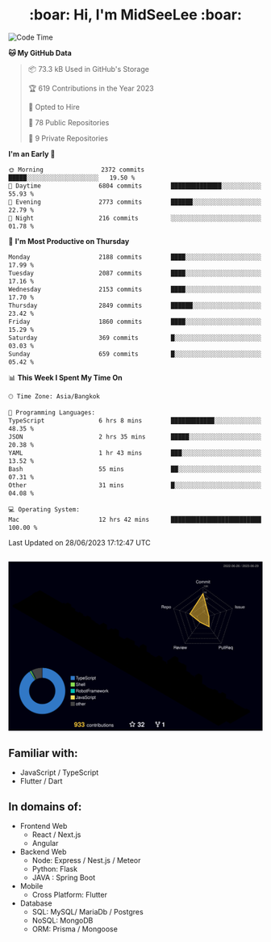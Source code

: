 <h1 align="center"> :boar: Hi, I'm MidSeeLee :boar:</h1>
 
<!--START_SECTION:waka-->
![Code Time](http://img.shields.io/badge/Code%20Time-671%20hrs%203%20mins-blue)

**🐱 My GitHub Data** 

> 📦 73.3 kB Used in GitHub's Storage 
 > 
> 🏆 619 Contributions in the Year 2023
 > 
> 💼 Opted to Hire
 > 
> 📜 78 Public Repositories 
 > 
> 🔑 9 Private Repositories 
 > 
**I'm an Early 🐤** 

```text
🌞 Morning                2372 commits        █████░░░░░░░░░░░░░░░░░░░░   19.50 % 
🌆 Daytime                6804 commits        ██████████████░░░░░░░░░░░   55.93 % 
🌃 Evening                2773 commits        ██████░░░░░░░░░░░░░░░░░░░   22.79 % 
🌙 Night                  216 commits         ░░░░░░░░░░░░░░░░░░░░░░░░░   01.78 % 
```
📅 **I'm Most Productive on Thursday** 

```text
Monday                   2188 commits        ████░░░░░░░░░░░░░░░░░░░░░   17.99 % 
Tuesday                  2087 commits        ████░░░░░░░░░░░░░░░░░░░░░   17.16 % 
Wednesday                2153 commits        ████░░░░░░░░░░░░░░░░░░░░░   17.70 % 
Thursday                 2849 commits        ██████░░░░░░░░░░░░░░░░░░░   23.42 % 
Friday                   1860 commits        ████░░░░░░░░░░░░░░░░░░░░░   15.29 % 
Saturday                 369 commits         █░░░░░░░░░░░░░░░░░░░░░░░░   03.03 % 
Sunday                   659 commits         █░░░░░░░░░░░░░░░░░░░░░░░░   05.42 % 
```


📊 **This Week I Spent My Time On** 

```text
🕑︎ Time Zone: Asia/Bangkok

💬 Programming Languages: 
TypeScript               6 hrs 8 mins        ████████████░░░░░░░░░░░░░   48.35 % 
JSON                     2 hrs 35 mins       █████░░░░░░░░░░░░░░░░░░░░   20.38 % 
YAML                     1 hr 43 mins        ███░░░░░░░░░░░░░░░░░░░░░░   13.52 % 
Bash                     55 mins             ██░░░░░░░░░░░░░░░░░░░░░░░   07.31 % 
Other                    31 mins             █░░░░░░░░░░░░░░░░░░░░░░░░   04.08 % 

💻 Operating System: 
Mac                      12 hrs 42 mins      █████████████████████████   100.00 % 
```


 Last Updated on 28/06/2023 17:12:47 UTC
<!--END_SECTION:waka-->

##

![](./profile-3d-contrib/profile-night-rainbow.svg)

## Familiar with:
- JavaScript / TypeScript
- Flutter / Dart

## In domains of:
- Frontend Web
  - React / Next.js
  - Angular
- Backend Web
  - Node: Express / Nest.js / Meteor
  - Python: Flask
  - JAVA : Spring Boot
- Mobile
  - Cross Platform: Flutter
- Database
  - SQL: MySQL/ MariaDb / Postgres
  - NoSQL: MongoDB
  - ORM: Prisma / Mongoose
